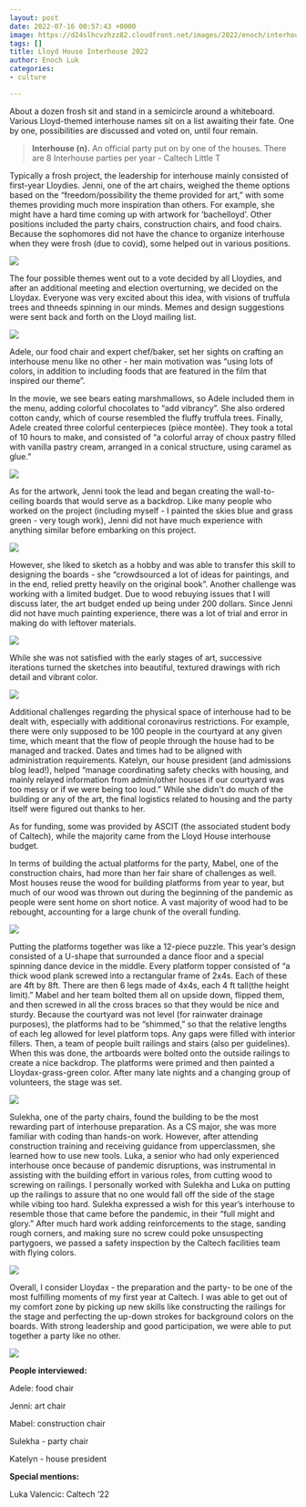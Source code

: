 ```yaml
---
layout: post
date: 2022-07-16 00:57:43 +0000
image: https://d24slhcvzhzz82.cloudfront.net/images/2022/enoch/interhouse/matticus.png
tags: []
title: Lloyd House Interhouse 2022
author: Enoch Luk
categories:
- culture

---
```

About a dozen frosh sit and stand in a semicircle around a whiteboard. Various Lloyd-themed interhouse names sit on a list awaiting their fate. One by one, possibilities are discussed and voted on, until four remain.

> **Interhouse (n).** An official party put on by one of the houses. There are 8 Interhouse parties per year - Caltech Little T

Typically a frosh project, the leadership for interhouse mainly consisted of first-year Lloydies. Jenni, one of the art chairs, weighed the theme options based on the “freedom/possibility the theme provided for art,” with some themes providing much more inspiration than others. For example, she might have a hard time coming up with artwork for ‘bachelloyd’. Other positions included the party chairs, construction chairs, and food chairs. Because the sophomores did not have the chance to organize interhouse when they were frosh (due to covid), some helped out in various positions.

![](https://d24slhcvzhzz82.cloudfront.net/images/2022/enoch/interhouse/balloons.jpg)

The four possible themes went out to a vote decided by all Lloydies, and after an additional meeting and election overturning, we decided on the Lloydax. Everyone was very excited about this idea, with visions of truffula trees and thneeds spinning in our minds. Memes and design suggestions were sent back and forth on the Lloyd mailing list.

![](https://ug-admissions-caltech-blog-publish.s3.us-west-1.amazonaws.com/images/2022/enoch/interhouse/suggested_poster.png)

Adele, our food chair and expert chef/baker, set her sights on crafting an interhouse menu like no other - her main motivation was “using lots of colors, in addition to including foods that are featured in the film that inspired our theme”.

In the movie, we see bears eating marshmallows, so Adele included them in the menu, adding colorful chocolates to “add vibrancy”. She also ordered cotton candy, which of course resembled the fluffy truffula trees. Finally, Adele created three colorful centerpieces (pièce montèe). They took a total of 10 hours to make, and consisted of “a colorful array of choux pastry filled with vanilla pastry cream, arranged in a conical structure, using caramel as glue.”

![](https://d24slhcvzhzz82.cloudfront.net/images/2022/enoch/interhouse/food.JPG)

As for the artwork, Jenni took the lead and began creating the wall-to-ceiling boards that would serve as a backdrop. Like many people who worked on the project (including myself - I painted the skies blue and grass green - very tough work), Jenni did not have much experience with anything similar before embarking on this project.

![](https://d24slhcvzhzz82.cloudfront.net/images/2022/enoch/interhouse/sketch.jpg)

However, she liked to sketch as a hobby and was able to transfer this skill to designing the boards - she “crowdsourced a lot of ideas for paintings, and in the end, relied pretty heavily on the original book”. Another challenge was working with a limited budget. Due to wood rebuying issues that I will discuss later, the art budget ended up being under 200 dollars. Since Jenni did not have much painting experience, there was a lot of trial and error in making do with leftover materials. 

![](https://d24slhcvzhzz82.cloudfront.net/images/2022/enoch/interhouse/trees.jpg)

While she was not satisfied with the early stages of art, successive iterations turned the sketches into beautiful, textured drawings with rich detail and vibrant color.

![](https://d24slhcvzhzz82.cloudfront.net/images/2022/enoch/interhouse/lorax.jpg)

Additional challenges regarding the physical space of interhouse had to be dealt with, especially with additional coronavirus restrictions. For example, there were only supposed to be 100 people in the courtyard at any given time, which meant that the flow of people through the house had to be managed and tracked. Dates and times had to be aligned with administration requirements. Katelyn, our house president (and admissions blog lead!), helped “manage coordinating safety checks with housing, and mainly relayed information from admin/other houses if our courtyard was too messy or if we were being too loud.” While she didn't do much of the building or any of the art, the final logistics related to housing and the party itself were figured out thanks to her.

As for funding, some was provided by ASCIT (the associated student body of Caltech), while the majority came from the Lloyd House interhouse budget.

In terms of building the actual platforms for the party, Mabel, one of the construction chairs, had more than her fair share of challenges as well. Most houses reuse the wood for building platforms from year to year, but much of our wood was thrown out during the beginning of the pandemic as people were sent home on short notice. A vast majority of wood had to be rebought, accounting for a large chunk of the overall funding.

![](https://d24slhcvzhzz82.cloudfront.net/images/2022/enoch/interhouse/build.jpg)

Putting the platforms together was like a 12-piece puzzle. This year’s design consisted of a U-shape that surrounded a dance floor and a special spinning dance device in the middle. Every platform topper consisted of “a thick wood plank screwed into a rectangular frame of 2x4s. Each of these are 4ft by 8ft. There are then 6 legs made of 4x4s, each 4 ft tall(the height limit).” Mabel and her team bolted them all on upside down, flipped them, and then screwed in all the cross braces so that they would be nice and sturdy. Because the courtyard was not level (for rainwater drainage purposes), the platforms had to be “shimmed,” so that the relative lengths of each leg allowed for level platform tops. Any gaps were filled with interior fillers. Then, a team of people built railings and stairs (also per guidelines). When this was done, the artboards were bolted onto the outside railings to create a nice backdrop. The platforms were primed and then painted a Lloydax-grass-green color. After many late nights and a changing group of volunteers, the stage was set.

![](https://d24slhcvzhzz82.cloudfront.net/images/2022/enoch/interhouse/stage_boards.jpg)

Sulekha, one of the party chairs, found the building to be the most rewarding part of interhouse preparation. As a CS major, she was more familiar with coding than hands-on work. However, after attending construction training and receiving guidance from upperclassmen, she learned how to use new tools. Luka, a senior who had only experienced interhouse once because of pandemic disruptions, was instrumental in assisting with the building effort in various roles, from cutting wood to screwing on railings. I personally worked with Sulekha and Luka on putting up the railings to assure that no one would fall off the side of the stage while vibing too hard. Sulekha expressed a wish for this year’s interhouse to resemble those that came before the pandemic, in their “full might and glory.” After much hard work adding reinforcements to the stage, sanding rough corners, and making sure no screw could poke unsuspecting partygoers, we passed a safety inspection by the Caltech facilities team with flying colors.

![](https://d24slhcvzhzz82.cloudfront.net/images/2022/enoch/interhouse/onceler.jpg)

Overall, I consider Lloydax - the preparation and the party- to be one of the most fulfilling moments of my first year at Caltech. I was able to get out of my comfort zone by picking up new skills like constructing the railings for the stage and perfecting the up-down strokes for background colors on the boards. With strong leadership and good participation, we were able to put together a party like no other.

![](https://d24slhcvzhzz82.cloudfront.net/images/2022/enoch/interhouse/matticus.png)

**People interviewed:**

Adele: food chair

Jenni: art chair

Mabel: construction chair

Sulekha - party chair

Katelyn - house president

**Special mentions:**

Luka Valencic: Caltech ‘22